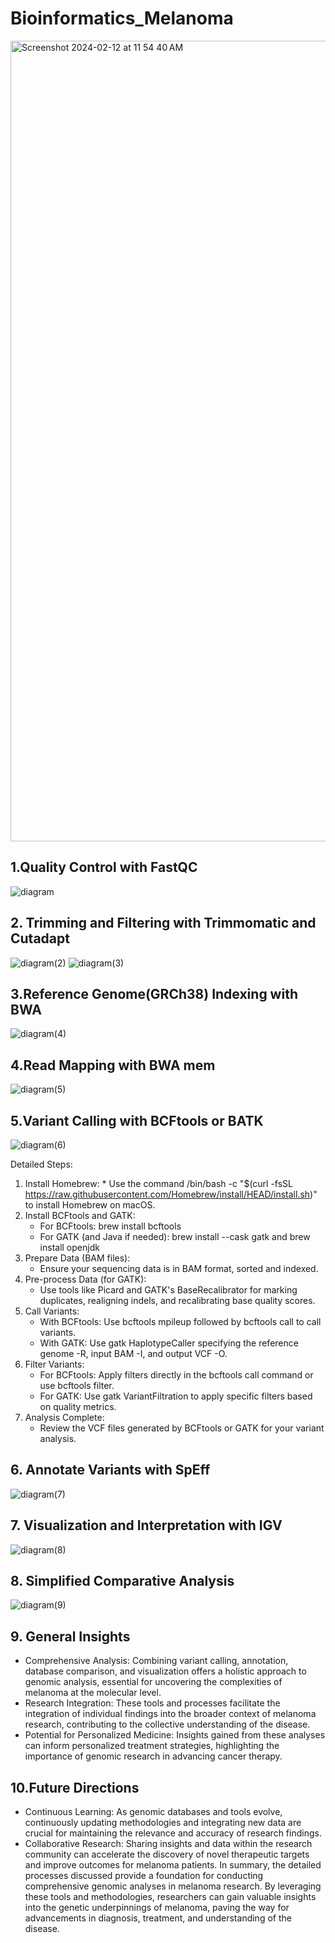 # Bioinformatics_Melanoma
<img width="1281" alt="Screenshot 2024-02-12 at 11 54 40 AM" src="https://github.com/ZelihaB/Bioinformatics_Melanoma/assets/71549587/feb67064-f271-494c-bba4-673b62f45cc4">

## 1.Quality Control with FastQC

![diagram](https://github.com/ZelihaB/Bioinformatics_Melanoma/assets/71549587/591da8c0-809a-49dc-a04d-1e75a3b19dfe)

## 2. Trimming and Filtering with Trimmomatic and Cutadapt

![diagram(2)](https://github.com/ZelihaB/Bioinformatics_Melanoma/assets/71549587/465186cc-d6f3-48a8-b22f-aa23e9f70cb8)
![diagram(3)](https://github.com/ZelihaB/Bioinformatics_Melanoma/assets/71549587/2c8fce1c-e1df-4eff-a452-9f6b6efa0a93)

## 3.Reference Genome(GRCh38) Indexing with BWA

![diagram(4)](https://github.com/ZelihaB/Bioinformatics_Melanoma/assets/71549587/3b0bb650-7b6e-4b12-be7b-2c67f52046be)

## 4.Read Mapping with BWA mem
![diagram(5)](https://github.com/ZelihaB/Bioinformatics_Melanoma/assets/71549587/202a8b7f-1ca2-44fc-91af-51d54941571f)

## 5.Variant Calling with BCFtools or BATK
![diagram(6)](https://github.com/ZelihaB/Bioinformatics_Melanoma/assets/71549587/f3896af3-ce83-4721-a384-d6a3cb090279)

Detailed Steps:
   1. Install Homebrew:
    * Use the command /bin/bash -c "$(curl -fsSL https://raw.githubusercontent.com/Homebrew/install/HEAD/install.sh)" to install Homebrew on macOS.
2. Install BCFtools and GATK:
    * For BCFtools: brew install bcftools
    * For GATK (and Java if needed): brew install --cask gatk and brew install openjdk
3. Prepare Data (BAM files):
    * Ensure your sequencing data is in BAM format, sorted and indexed.
4. Pre-process Data (for GATK):
    * Use tools like Picard and GATK's BaseRecalibrator for marking duplicates, realigning indels, and recalibrating base quality scores.
5. Call Variants:
    * With BCFtools: Use bcftools mpileup followed by bcftools call to call variants.
    * With GATK: Use gatk HaplotypeCaller specifying the reference genome -R, input BAM -I, and output VCF -O.
6. Filter Variants:
    * For BCFtools: Apply filters directly in the bcftools call command or use bcftools filter.
    * For GATK: Use gatk VariantFiltration to apply specific filters based on quality metrics.
7. Analysis Complete:
    * Review the VCF files generated by BCFtools or GATK for your variant analysis.

## 6. Annotate Variants with SpEff
![diagram(7)](https://github.com/ZelihaB/Bioinformatics_Melanoma/assets/71549587/1de5f285-b605-43ec-9641-c77c2f77c050)

## 7. Visualization and Interpretation with IGV
![diagram(8)](https://github.com/ZelihaB/Bioinformatics_Melanoma/assets/71549587/61ffc77e-e29a-4385-a13a-b1b255639c79)

## 8. Simplified Comparative Analysis
![diagram(9)](https://github.com/ZelihaB/Bioinformatics_Melanoma/assets/71549587/63080799-abfa-40e8-9bce-bb207fa55b1b)

## 9. General Insights
* Comprehensive Analysis: Combining variant calling, annotation, database comparison, and visualization offers a holistic approach to genomic analysis, essential for uncovering the complexities of melanoma at the molecular level.
* Research Integration: These tools and processes facilitate the integration of individual findings into the broader context of melanoma research, contributing to the collective understanding of the disease.
* Potential for Personalized Medicine: Insights gained from these analyses can inform personalized treatment strategies, highlighting the importance of genomic research in advancing cancer therapy.
## 10.Future Directions
* Continuous Learning: As genomic databases and tools evolve, continuously updating methodologies and integrating new data are crucial for maintaining the relevance and accuracy of research findings.
* Collaborative Research: Sharing insights and data within the research community can accelerate the discovery of novel therapeutic targets and improve outcomes for melanoma patients.
In summary, the detailed processes discussed provide a foundation for conducting comprehensive genomic analyses in melanoma research. By leveraging these tools and methodologies, researchers can gain valuable insights into the genetic underpinnings of melanoma, paving the way for advancements in diagnosis, treatment, and understanding of the disease.



